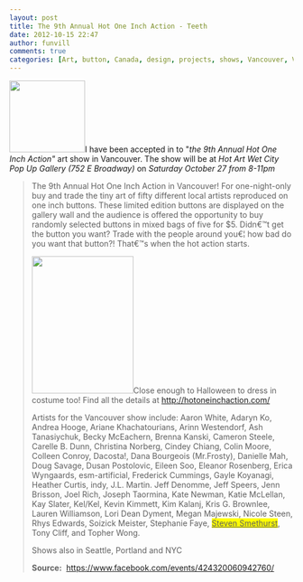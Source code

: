```yaml
---
layout: post
title: The 9th Annual Hot One Inch Action - Teeth
date: 2012-10-15 22:47
author: funvill
comments: true
categories: [Art, button, Canada, design, projects, shows, Vancouver, Vancouver]
---
```

<a href="http://blog.abluestar.com/public/uploads/2012/10/teeth1.png"><img class="size-full wp-image-2915 alignright" title="teeth" src="http://blog.abluestar.com/public/uploads/2012/10/teeth1.png" alt="" width="134" height="127" /></a>I have been accepted in to "<em>the 9th Annual Hot One Inch Action"</em> art show in Vancouver. The show will be at <em>Hot Art Wet City Pop Up Gallery (752 E Broadway)</em> on <em>Saturday October 27 from 8-11pm</em>
<blockquote>The 9th Annual Hot One Inch Action in Vancouver! For one-night-only buy and trade the tiny art of fifty different local artists reproduced on one inch buttons. These limited edition buttons are displayed on the gallery wall and the audience is offered the opportunity to buy randomly selected buttons in mixed bags of five for $5. Didn€™t get the button you want? Trade with the people around you€¦ how bad do you want that button?! That€™s when the hot action starts.

<img class="size-full wp-image-2913 alignleft" title="188171_424320060942760_1774678927_n" src="http://blog.abluestar.com/public/uploads/2012/10/188171_424320060942760_1774678927_n.jpg" alt="" width="180" height="243" />Close enough to Halloween to dress in costume too! Find all the details at <a href="http://hotoneinchaction.com/">http://hotoneinchaction.com/</a>

Artists for the Vancouver show include: Aaron White, Adaryn Ko, Andrea Hooge, Ariane Khachatourians, Arinn Westendorf, Ash Tanasiychuk, Becky McEachern, Brenna Kanski, Cameron Steele, Carelle B. Dunn, Christina Norberg, Cindey Chiang, Colin Moore, Colleen Conroy, Dacosta!, Dana Bourgeois (Mr.Frosty), Danielle Mah, Doug Savage, Dusan Postolovic, Eileen Soo, Eleanor Rosenberg, Erica Wyngaards, esm-artificial, Frederick Cummings, Gayle Koyanagi, Heather Curtis, indy, J.L. Martin. Jeff Denomme, Jeff Speers, Jenn Brisson, Joel Rich, Joseph Taormina, Kate Newman, Katie McLellan, Kay Slater, Kel/Kel, Kevin Kimmett, Kim Kalanj, Kris G. Brownlee, Lauren Williamson, Lori Dean Dyment, Megan Majewski, Nicole Steen, Rhys Edwards, Soizick Meister, Stephanie Faye, <span style="background-color: yellow; text-decoration: underline;">Steven Smethurst</span>, Tony Cliff, and Topher Wong.

Shows also in Seattle, Portland and NYC

<strong>Source:</strong>  <a href="https://www.facebook.com/events/424320060942760/">https://www.facebook.com/events/424320060942760/</a></blockquote>
&nbsp;
